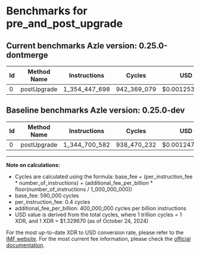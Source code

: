 # Benchmarks for pre_and_post_upgrade

## Current benchmarks Azle version: 0.25.0-dontmerge

| Id  | Method Name | Instructions  | Cycles      | USD           | USD/Million Calls | Change                              |
| --- | ----------- | ------------- | ----------- | ------------- | ----------------- | ----------------------------------- |
| 0   | postUpgrade | 1_354_447_698 | 942_369_079 | $0.0012530399 | $1_253.03         | <font color="red">+9_747_116</font> |

## Baseline benchmarks Azle version: 0.25.0-dev

| Id  | Method Name | Instructions  | Cycles      | USD           | USD/Million Calls |
| --- | ----------- | ------------- | ----------- | ------------- | ----------------- |
| 0   | postUpgrade | 1_344_700_582 | 938_470_232 | $0.0012478557 | $1_247.85         |

---

**Note on calculations:**

- Cycles are calculated using the formula: base_fee + (per_instruction_fee \* number_of_instructions) + (additional_fee_per_billion \* floor(number_of_instructions / 1_000_000_000))
- base_fee: 590_000 cycles
- per_instruction_fee: 0.4 cycles
- additional_fee_per_billion: 400_000_000 cycles per billion instructions
- USD value is derived from the total cycles, where 1 trillion cycles = 1 XDR, and 1 XDR = $1.329670 (as of October 24, 2024)

For the most up-to-date XDR to USD conversion rate, please refer to the [IMF website](https://www.imf.org/external/np/fin/data/rms_sdrv.aspx).
For the most current fee information, please check the [official documentation](https://internetcomputer.org/docs/current/developer-docs/gas-cost#execution).
